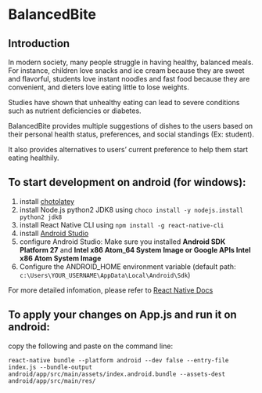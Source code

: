 # BalancedBite
## Introduction
In modern society, many people struggle in having healthy, balanced meals. For
instance, children love snacks and ice cream because they are sweet and
flavorful, students love instant noodles and fast food because they are
convenient, and dieters love eating little to lose weights.
  
Studies have shown that unhealthy eating can lead to severe conditions such as
nutrient deficiencies or diabetes.
  
BalancedBite provides multiple suggestions of dishes to the users based on their
personal health status, preferences, and social standings (Ex: student).
  
It also provides alternatives to users’ current preference to help them start
eating healthily.

## To start development on android (for windows):
1. install [chotolatey](https://chocolatey.org/)
2. install Node.js python2 JDK8 using `choco install -y nodejs.install python2 jdk8`
3. install React Native CLI using `npm install -g react-native-cli`
4. install [Android Studio](https://developer.android.com/studio/)
5. configure Android Studio: Make sure you installed **Android SDK Platform 27** and **Intel x86 Atom_64 System Image or Google APIs Intel x86 Atom System Image**
6. Configure the ANDROID_HOME environment variable (default path: `c:\Users\YOUR_USERNAME\AppData\Local\Android\Sdk`)
  
For more detailed infomation, please refer to [React Native Docs](https://facebook.github.io/react-native/docs/getting-started)
## To apply your changes on App.js and run it on android:
copy the following and paste on the command line:
  
```react-native bundle --platform android --dev false --entry-file index.js --bundle-output android/app/src/main/assets/index.android.bundle --assets-dest android/app/src/main/res/```
